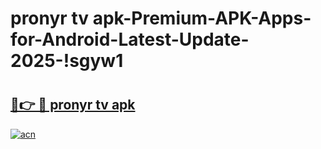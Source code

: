 # pronyr tv apk-Premium-APK-Apps-for-Android-Latest-Update-2025-!sgyw1

# <h2><a href="https://googleone.com">🔗👉 🔴 pronyr tv apk</a></h2>

[![acn](https://github.com/user-attachments/assets/0f9c940e-d8b0-45ae-aac7-cd30a18b3e1c)](https://googleone.com)

